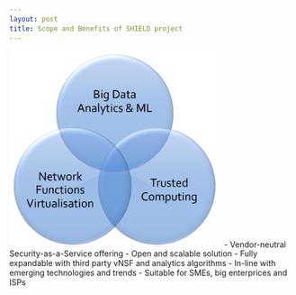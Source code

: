 ```yaml
---
layout: post
title: Scope and Benefits of SHIELD project
---
```




<img src="./images/benefits.png" alt="Project Image" style="width: 75%; height: auto;">
- Vendor-neutral Security-as-a-Service offering
- Open and scalable solution
- Fully expandable with third party vNSF and analytics algorithms
- In-line with emerging technologies and trends
- Suitable for SMEs, big enterprices and ISPs